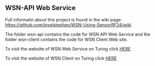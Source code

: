 ## WSN-API Web Service

Full informatin about this project is found in the wiki page: https://github.com/joyelstephen/WSN-Using-SensorRF24/wiki

The folder wsn-api contains the code for WSN API Web Service and the folder wsn-client contains the code for WSN Client Web site. 

To visit the website of WSN Web Service on Turing click [HERE](http://turing.une.edu.au/~jsteph32/wsn-api/)

To visit the website of WSN Client on Turing click [HERE](http://turing.une.edu.au/~jsteph32/wsn-client/)


